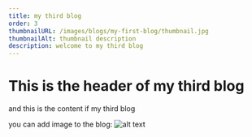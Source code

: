 ```yaml
---
title: my third blog
order: 3
thumbnailURL: /images/blogs/my-first-blog/thumbnail.jpg
thumbnailAlt: thumbnail description
description: welcome to my third blog
---
```


# This is the header of my third blog

and this is the content if my third blog

you can add image to the blog: ![alt text](/images/blogs/my-first-blog/thumbnail.jpg)
